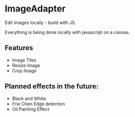 # ImageAdapter
Edit images locally - build with JS.

Everything is being done locally with javascript on a canvas.

## Features
* Image Tiles
* Resize Image
* Crop Image

## Planned effects in the future:
* Black and White
* Frie Chen Edge detection
* Oil Painting Effect
